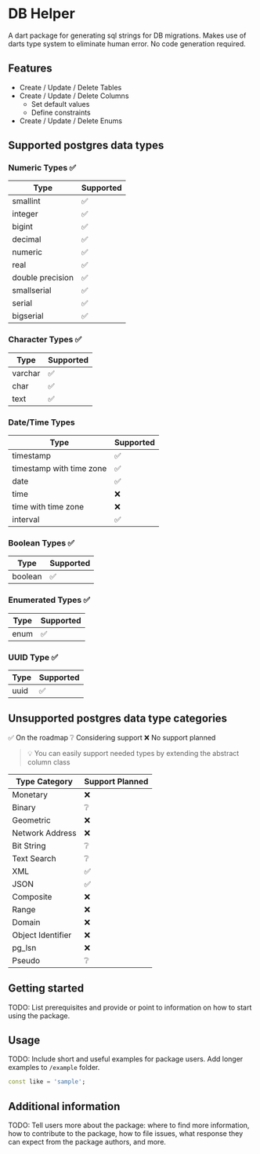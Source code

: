 <!-- 
This README describes the package. If you publish this package to pub.dev,
this README's contents appear on the landing page for your package.

For information about how to write a good package README, see the guide for
[writing package pages](https://dart.dev/guides/libraries/writing-package-pages). 

For general information about developing packages, see the Dart guide for
[creating packages](https://dart.dev/guides/libraries/create-library-packages)
and the Flutter guide for
[developing packages and plugins](https://flutter.dev/developing-packages). 
-->

# DB Helper

A dart package for generating sql strings for DB migrations. Makes use of darts type system to eliminate human error. No code generation required.

## Features

* Create / Update / Delete Tables
* Create / Update / Delete Columns
    * Set default values
    * Define constraints
* Create / Update / Delete Enums

## Supported postgres data types

### Numeric Types ✅

| Type             | Supported  |
|------------------|------------|
| smallint         | ✅         |
| integer          | ✅         |
| bigint           | ✅         |
| decimal          | ✅         |
| numeric          | ✅         |
| real             | ✅         |
| double precision | ✅         |
| smallserial      | ✅         |
| serial           | ✅         |
| bigserial        | ✅         |

### Character Types ✅

| Type    | Supported  |
|---------|------------|
| varchar | ✅         |
| char    | ✅         |
| text    | ✅         |

### Date/Time Types 

| Type                     | Supported  |
|--------------------------|------------|
| timestamp                | ✅         |
| timestamp with time zone | ✅         |
| date                     | ✅         |
| time                     | ❌         |
| time with time zone      | ❌         |
| interval                 | ✅         |

### Boolean Types ✅

| Type    | Supported  |
|---------|------------|
| boolean | ✅         |

### Enumerated Types ✅

| Type | Supported  |
|------|------------|
| enum | ✅         |

### UUID Type ✅

| Type  | Supported  |
|-------|------------|
| uuid  | ✅         |

## Unsupported postgres data type categories

✅ On the roadmap
❔ Considering support
❌ No support planned

> 💡 You can easily support needed types by extending the abstract column class


| Type Category     | Support Planned  |
|-------------------|------------------|
| Monetary          | ❌               |
| Binary            | ❔               |
| Geometric         | ❌               |
| Network Address   | ❌               |
| Bit String        | ❔               |
| Text Search       | ❔               |
| XML               | ✅               |
| JSON              | ✅               |
| Composite         | ❌               |
| Range             | ❌               |
| Domain            | ❌               |
| Object Identifier | ❌               |
| pg_lsn            | ❌               |
| Pseudo            | ❔               |


## Getting started

TODO: List prerequisites and provide or point to information on how to
start using the package.

## Usage

TODO: Include short and useful examples for package users. Add longer examples
to `/example` folder. 

```dart
const like = 'sample';
```

## Additional information

TODO: Tell users more about the package: where to find more information, how to 
contribute to the package, how to file issues, what response they can expect 
from the package authors, and more.
